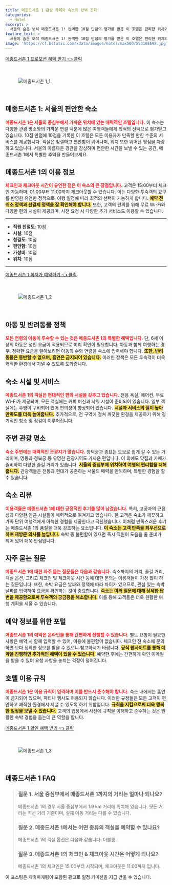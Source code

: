 ```yaml
---
title: 메종드서촌 1 감성 카페와 숙소의 완벽 조화!
categories:
  - Hotel
excerpt: >
  서울의 숨은 보석 메종드서촌 1! 완벽한 10점 만점의 평가를 받은 이 호텔은 편리한 위치와 우수한 시설을 자랑합니다. 고궁과 맛집이 가득한 주변에서 특별한 휴식을 경험해보세요!
feature_text: >
  서울의 숨은 보석 메종드서촌 1! 완벽한 10점 만점의 평가를 받은 이 호텔은 편리한 위치와 우수한 시설을 자랑합니다. 고궁과 맛집이 가득한 주변에서 특별한 휴식을 경험해보세요!
image: 'https://cf.bstatic.com/xdata/images/hotel/max500/553168698.jpg?k=79a750e4585344d339772f93dd505467124756f9ba1627888c2ed4c5e517c3ec&o=&hp=1'
---
```


<p><a class="modoo-button" href="https://tinyurl.com/299fqnzw" rel="nofollow noopener">메종드서촌 1 프로모션 혜택 받기 👈 클릭</a></p><br/>
<figure class="image"><img alt="메종드서촌 1_1" src="https://cf.bstatic.com/xdata/images/hotel/max1024x768/553168267.jpg?k=6ff900afc3d420959cc6835649c5b6183b86abc62642c63c18f82b23ba4c4dc3&amp;o=&amp;hp=1"/></figure><br/>

<h2 id="메종드서촌_1_소개">메종드서촌 1: 서울의 편안한 숙소</h2>
<p><b><span style="color: #ee2323;">메종드서촌 1은 서울의 중심부에서 가까운 위치에 있는 매력적인 호텔입니다.</span></b> 이 숙소는 다양한 관광 명소와의 가까운 연결 덕분에 많은 여행객들에게 최적의 선택으로 평가받고 있습니다. 10점 만점에 10점을 기록한 이 호텔은 모든 이용자가 만족할 만한 수준의 서비스를 제공합니다. 객실은 청결하고 편안함이 뛰어나며, 위치 또한 뛰어난 평점을 자랑하고 있습니다. 서울의 아름다운 경관을 감상하며 편안한 시간을 보낼 수 있는 공간, 메종드서촌 1에서 특별한 추억을 만들어보세요.</p>
<h2 id="메종드서촌_1_이용정보">메종드서촌 1의 이용 정보</h2>
<p><b><span style="color: #ee2323;">체크인과 체크아웃 시간이 유연한 점은 이 숙소의 큰 장점입니다.</span></b> 고객은 15:00부터 체크인 가능하며, 01:00부터 11:00까지 체크아웃할 수 있습니다. 이는 다양한 투숙객의 요구를 반영한 유연한 정책으로, 여행 일정에 따라 최적의 선택이 가능하게 합니다. <b><span style="background-color: #ffe066;">예약 전 취소 정책과 선결제 정책을 잘 확인해야 합니다.</span></b> 또한, 고객의 편의를 위해 무료 Wi-Fi와 다양한 편의 시설이 제공되며, 사전 요청 시 다양한 추가 서비스도 이용할 수 있습니다.</p>
<hr/>
<ul>
<li><b>직원 친절도</b>: 10점</li>
<li><b>시설</b>: 10점</li>
<li><b>청결도</b>: 10점</li>
<li><b>편안함</b>: 10점</li>
<li><b>가성비</b>: 10점</li>
<li><b>위치</b>: 10점</li>
</ul>
<hr/>
<p><a class="modoo-button" href="https://tinyurl.com/299fqnzw" rel="nofollow noopener">메종드서촌 1 최저가 예약하기 👈 클릭</a></p><br/>
<figure class="image"><img alt="메종드서촌 1_2" src="https://cf.bstatic.com/xdata/images/hotel/max500/553168698.jpg?k=79a750e4585344d339772f93dd505467124756f9ba1627888c2ed4c5e517c3ec&amp;o=&amp;hp=1"/></figure><br/>
<h2 id="아동및반려동물정책">아동 및 반려동물 정책</h2>
<p><b><span style="color: #ee2323;">모든 연령의 아동이 투숙할 수 있는 것은 메종드서촌 1의 특별한 혜택입니다.</span></b> 단, 6세 이상의 아동은 성인 요금이 적용되므로 미리 확인이 필요합니다. 아동과 함께 여행하는 경우, 정확한 요금을 알아보려면 아동의 수와 연령을 숙소에 입력해야 합니다. <b><span style="background-color: #ffe066;">또한, 반려동물은 동반할 수 없으며, 흡연은 금지되어 있습니다.</span></b> 이러한 정책은 모든 투숙객이 더욱 쾌적한 환경에서 지낼 수 있도록 도와줍니다.</p>
<h2 id="숙소시설관계">숙소 시설 및 서비스</h2>
<p><b><span style="color: #ee2323;">메종드서촌 1의 객실은 현대적인 편의 시설을 갖추고 있습니다.</span></b> 전용 욕실, 에어컨, 무료 Wi-Fi가 제공되며, 모든 객실에는 커피 머신과 샤워 시설이 준비되어 있습니다. 일부 객실에는 주방이 구비되어 있어 편의성이 향상되어 있습니다. <b><span style="background-color: #ffe066;">시설과 서비스의 질이 높아 만족도를 더욱 높여줍니다.</span></b> 추가적으로, 전 구역에 걸쳐 깨끗한 환경을 제공하기 위해 정기적인 청소 및 점검이 이루어집니다.</p>
<h2 id="주변관광명소">주변 관광 명소</h2>
<p><b><span style="color: #ee2323;">숙소 주변에는 매력적인 관광지가 많습니다.</span></b> 창덕궁과 종묘는 도보로 쉽게 갈 수 있는 거리이며, 명동과 경복궁 등 유명한 관광지역도 가까운 편입니다. 이 외에도 맛집과 카페가 즐비하여 다양한 즐길 거리가 있습니다. <b><span style="background-color: #ffe066;">서울의 중심부에 위치하여 여행의 편리함을 더해줍니다.</span></b> 관광객들은 전통과 현대가 공존하는 서울의 매력을 만끽하며, 특별한 경험을 할 수 있습니다.</p>
<h2 id="숙소리뷰">숙소 리뷰</h2>
<p><b><span style="color: #ee2323;">이용객들은 메종드서촌 1에 대한 긍정적인 후기를 많이 남겼습니다.</span></b> 특히, 고궁과의 근접성과 다양한 인근 시설들이 매력적으로 여겨지고 있습니다. 한 고객은 숙소가 깨끗하고 가족 단위 여행객에게 아늑한 경험을 제공한다고 극찬했습니다. 이처럼 만족스러운 후기는 메종드서촌 1의 품질을 더욱 강조하는 요소입니다. <b><span style="background-color: #ffe066;">이 숙소는 고객 만족을 최우선으로 하며 재방문 의사를 높입니다.</span></b> 숙박 중 불편함이 있으면 즉시 직원이 도움을 줄 준비가 되어 있어 더욱 안심입니다.</p>
<h2 id="자주묻는질문">자주 묻는 질문</h2>
<p><b><span style="color: #ee2323;">메종드서촌 1에 대한 자주 묻는 질문들은 다음과 같습니다.</span></b> 숙소까지의 거리, 즐길 거리, 객실 옵션, 그리고 체크인 및 체크아웃 시간 등에 대한 문의는 이용객들이 가장 많이 하는 질문입니다. 또한, 숙박 요금은 날짜와 정책에 따라 차이가 있으므로, 관심 있는 숙박 날짜를 입력하여 요금을 확인하는 것이 중요합니다. <b><span style="background-color: #ffe066;">숙소는 여러 질문에 대해 상세한 답변을 제공함으로써 투숙객의 궁금증을 해소합니다.</span></b> 이를 통해 고객들은 더욱 원활한 여행 계획을 세울 수 있습니다.</p>
<h2 id="예약정보">예약 정보를 위한 포털</h2>
<p><b><span style="color: #ee2323;">메종드서촌 1의 예약은 온라인을 통해 간편하게 진행할 수 있습니다.</span></b> 별도 요청이 필요한 사항은 예약 시 함께 입력할 수 있어, 이용에 불편함이 없습니다. 체크인 전 숙소에 문의하면 보다 정확한 정보를 받을 수 있으니 참고하시기 바랍니다. <b><span style="background-color: #ffe066;">공식 웹사이트를 통해 예약을 진행하면 추가적인 혜택이 있을 수 있습니다.</span></b> 예약한 후에는 간편하게 확인 이메일을 받을 수 있어 요청 사항을 놓치는 걱정이 덜어집니다.</p>
<h2 id="호텔이용규칙">호텔 이용 규칙</h2>
<p><b><span style="color: #ee2323;">메종드서촌 1은 이용 규칙이 엄격하며 이를 반드시 준수해야 합니다.</span></b> 숙소 내에서는 흡연이 금지되어 있으며, 파티나 행사도 허용되지 않습니다. 이러한 규정들은 모든 고객이 편안하고 쾌적한 환경에서 지낼 수 있도록 하기 위함입니다. <b><span style="background-color: #ffe066;">규칙을 지킴으로써 더욱 행복한 일정을 보낼 수 있습니다.</span></b> 고객의 입장에서 사전에 규칙을 이해하고 준수하는 것은 원활한 숙박 경험을 돕는데 큰 역할을 합니다.</p>

<p><a class="modoo-button" href="https://tinyurl.com/299fqnzw" rel="nofollow noopener">메종드서촌 1 할인 혜택 받기 👈 클릭</a></p><br>

<figure class="image"><img src="https://cf.bstatic.com/xdata/images/hotel/max500/553168450.jpg?k=017d7e5695323d0f626e09dc56e82dee9c8fc8777c82d85c9ea0c3680b709d7a&o=&hp=1" alt="메종드서촌 1_3"></figure><br>
<h2 id="메종드서촌 1_FAQ">메종드서촌 1 FAQ</h2>
<div itemscope="" itemtype="https://schema.org/FAQPage"> 
<blockquote> 
<div itemscope="" itemprop="mainEntity" itemtype="https://schema.org/Question"> 
<h3 id="질문_1" itemprop="name">질문 1. 서울 중심부에서 메종드서촌 1까지의 거리는 얼마나 되나요?</h3> 
<div itemscope="" itemprop="acceptedAnswer" itemtype="https://schema.org/Answer"> 
<span itemprop="text"> 
<p>메종드서촌 1의 경우 서울 중심부에서 1.9 km 거리에 위치해 있습니다. 모든 거리는 직선 거리 기준이며, 실제 이동 거리는 다를 수 있습니다.</p> 
</span> 
</div> 
</div> 

<div itemscope="" itemprop="mainEntity" itemtype="https://schema.org/Question"> 
<h3 id="질문_2" itemprop="name">질문 2. 메종드서촌 1에서는 어떤 종류의 객실을 예약할 수 있나요?</h3> 
<div itemscope="" itemprop="acceptedAnswer" itemtype="https://schema.org/Answer"> 
<span itemprop="text"> 
<p>메종드서촌 1의 객실 옵션은 다음과 같습니다: 더블룸.</p> 
</span> 
</div> 
</div> 

<div itemscope="" itemprop="mainEntity" itemtype="https://schema.org/Question"> 
<h3 id="질문_3" itemprop="name">질문 3. 메종드서촌 1의 체크인 & 체크아웃 시간은 어떻게 되나요?</h3> 
<div itemscope="" itemprop="acceptedAnswer" itemtype="https://schema.org/Answer"> 
<span itemprop="text"> 
<p>메종드서촌 1의 체크인은 15:00부터 시작되며, 체크아웃은 11:00까지 입니다.</p> 
</span> 
</div> 
</div> 
</blockquote> 
</div><p>이 포스팅은 제휴마케팅이 포함된 광고로 일정 커미션을 지급 받을 수 있습니다.</p>

